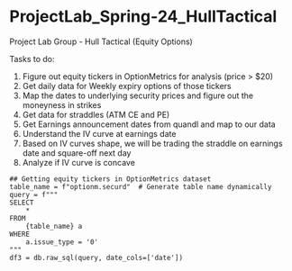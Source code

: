 # ProjectLab_Spring-24_HullTactical
Project Lab Group - Hull Tactical (Equity Options)

Tasks to do:
1. Figure out equity tickers in OptionMetrics for analysis (price > $20)
2. Get daily data for Weekly expiry options of those tickers
3. Map the dates to underlying security prices and figure out the moneyness in strikes
4. Get data for straddles (ATM CE and PE)
5. Get Earnings announcement dates from quandl and map to our data
6. Understand the IV curve at earnings date
7. Based on IV curves shape, we will be trading the straddle on earnings date and square-off next day
8. Analyze if IV curve is concave

```
## Getting equity tickers in OptionMetrics dataset
table_name = f"optionm.securd"  # Generate table name dynamically
query = f"""
SELECT
    *
FROM 
    {table_name} a
WHERE
    a.issue_type = '0'
"""
df3 = db.raw_sql(query, date_cols=['date'])
```
